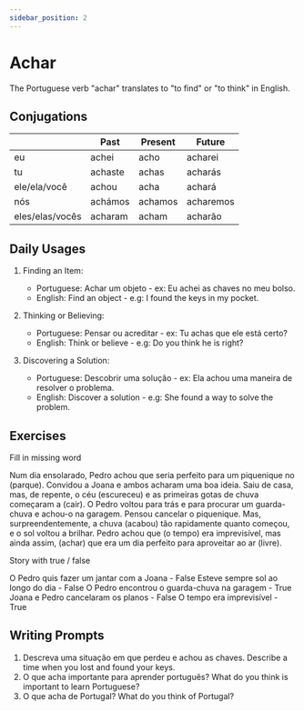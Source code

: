 ```yaml
---
sidebar_position: 2
---
```


# Achar

The Portuguese verb "achar" translates to "to find" or "to think" in English.

## Conjugations

|                 | Past    | Present | Future    |
| --------------- | ------- | ------- | --------- |
| eu              | achei   | acho    | acharei   |
| tu              | achaste | achas   | acharás   |
| ele/ela/você    | achou   | acha    | achará    |
| nós             | achámos | achamos | acharemos |
| eles/elas/vocês | acharam | acham   | acharão   |

## Daily Usages

1. Finding an Item:

   - Portuguese: Achar um objeto - ex: Eu achei as chaves no meu bolso.
   - English: Find an object - e.g: I found the keys in my pocket.

2. Thinking or Believing:

   - Portuguese: Pensar ou acreditar - ex: Tu achas que ele está certo?
   - English: Think or believe - e.g: Do you think he is right?

3. Discovering a Solution:

   - Portuguese: Descobrir uma solução - ex: Ela achou uma maneira de resolver o problema.
   - English: Discover a solution - e.g: She found a way to solve the problem.

## Exercises

Fill in missing word

Num dia ensolarado, Pedro achou que seria perfeito para um piquenique no (parque). Convidou a Joana e ambos acharam uma boa ideia. Saiu de casa, mas, de repente, o céu (escureceu) e as primeiras gotas de chuva começaram a (cair). O Pedro voltou para trás e para procurar um guarda-chuva e achou-o na garagem. Pensou cancelar o piquenique. Mas, surpreendentemente, a chuva (acabou) tão rapidamente quanto começou, e o sol voltou a brilhar. Pedro achou que (o tempo) era imprevisível, mas ainda assim, (achar) que era um dia perfeito para aproveitar ao ar (livre).

Story with true / false

O Pedro quis fazer um jantar com a Joana - False
Esteve sempre sol ao longo do dia - False
O Pedro encontrou o guarda-chuva na garagem - True
Joana e Pedro cancelaram os planos - False
O tempo era imprevisível - True

## Writing Prompts

1. Descreva uma situação em que perdeu e achou as chaves. Describe a time when you lost and found your keys.
2. O que acha importante para aprender português? What do you think is important to learn Portuguese?
3. O que acha de Portugal? What do you think of Portugal?
